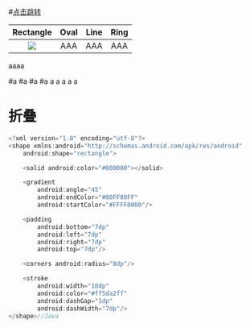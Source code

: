 #[点击跳转](#折叠)


|  Rectangle  | Oval  | Line |  Ring  |
| :------------: |:---------------:|:------------: |:------------: |
| [![](https://ww1.sinaimg.cn/large/006tKfTcgw1fb913k1wc0j30f50a53zv.jpg)](#折叠) | AAA| AAA| AAA|
aaaa

#a
#a
#a
#a
a
a
a
a
a

# 折叠
```Java
<?xml version="1.0" encoding="utf-8"?>
<shape xmlns:android="http://schemas.android.com/apk/res/android"
    android:shape="rectangle">

    <solid android:color="#000000"></solid>

    <gradient
        android:angle="45"
        android:endColor="#80FF00FF"
        android:startColor="#FFFF0000"/>

    <padding
        android:bottom="7dp"
        android:left="7dp"
        android:right="7dp"
        android:top="7dp"/>

    <corners android:radius="8dp"/>

    <stroke
        android:width="10dp"
        android:color="#ff5da2ff"
        android:dashGap="1dp"
        android:dashWidth="7dp"/>
</shape>//Java
```



